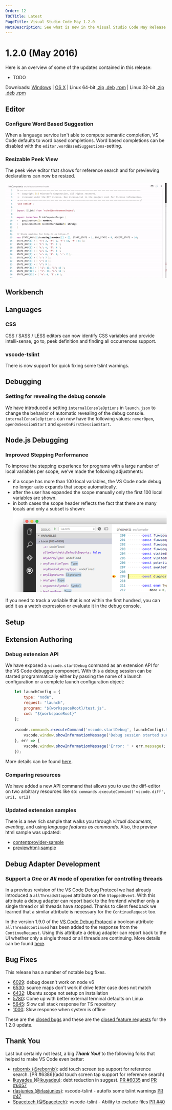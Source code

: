 ```yaml
---
Order: 12
TOCTitle: Latest
PageTitle: Visual Studio Code May 1.2.0
MetaDescription: See what is new in the Visual Studio Code May Release (1.2.0)
---
```


# 1.2.0 (May 2016)

Here is an overview of some of the updates contained in this release:

* TODO

Downloads: [Windows](https://az764295.vo.msecnd.net/stable/c212f0908f3d29933317bbc3233568fbca7944b1/VSCodeSetup-stable.exe) |
[OS X](https://az764295.vo.msecnd.net/stable/c212f0908f3d29933317bbc3233568fbca7944b1/VSCode-darwin-stable.zip) | Linux 64-bit [.zip](https://az764295.vo.msecnd.net/stable/c212f0908f3d29933317bbc3233568fbca7944b1/VSCode-linux-x64-stable.zip) [.deb](https://az764295.vo.msecnd.net/stable/c212f0908f3d29933317bbc3233568fbca7944b1/vscode-amd64.deb) [.rpm](https://az764295.vo.msecnd.net/stable/c212f0908f3d29933317bbc3233568fbca7944b1/vscode-x86_64.rpm) | Linux 32-bit [.zip](https://az764295.vo.msecnd.net/stable/c212f0908f3d29933317bbc3233568fbca7944b1/VSCode-linux-ia32-stable.zip) [.deb](https://az764295.vo.msecnd.net/stable/c212f0908f3d29933317bbc3233568fbca7944b1/vscode-i386.deb) [.rpm](https://az764295.vo.msecnd.net/stable/c212f0908f3d29933317bbc3233568fbca7944b1/vscode-i386.rpm)

## Editor

### Configure Word Based Suggestion

When a language service isn't able to compute semantic completion, VS Code defaults to word based completions. Word based completions can be disabled with the `editor.wordBasedSuggestions`-setting.

### Resizable Peek View

The peek view editor that shows for reference search and for previewing declarations can now be resized.

![Peek](images/May/peek.gif)

## Workbench

## Languages

### CSS

CSS / SASS / LESS editors can now identify CSS variables and provide intelli-sense, go to, peek definition and finding all occurrences support.

### vscode-tslint

There is now support for quick fixing some tslint warnings.

## Debugging

### Setting for revealing the debug console
We have introduced a setting `internalConsoleOptions` in `launch.json` to change the behavior of automatic revealing of the debug console.
`internalConsoleOptions` can now have the following values: `neverOpen`, `openOnSessionStart` and `openOnFirstSessionStart`.

## Node.js Debugging

### Improved Stepping Performance

To improve the stepping experience for programs with a large number of local variables per scope,
we've made the following adjustments:

* if a scope has more than 100 local variables, the VS Code node debug no longer auto expands that scope automatically.
* after the user has expanded the scope manually only the first 100 local variables are shown.
* in both cases the scope header reflects the fact that there are many locals and only a subset is shown:
  ![Peek](images/May/many-locals.png)

If you need to track a variable that is not within the first hundred, you can add it as a watch expression or evaluate it in the debug console.

## Setup

## Extension Authoring

### Debug extension API

We have exposed a `vscode.startDebug` command as an extension API for the VS Code debugger component. With this a debug session can be started programmatically either by passing the name of a launch configuration or a complete launch configuration object:

```js
	let launchConfig = {
		type: "node",
		request: "launch",
		program: "${workspaceRoot}/test.js",
		cwd: "${workspaceRoot}"
	};

	vscode.commands.executeCommand('vscode.startDebug', launchConfig).then(() => {
		vscode.window.showInformationMessage('Debug session started successfully');
	}, err => {
		vscode.window.showInformationMessage('Error: ' + err.message);
	});
```
More details can be found [here](https://github.com/microsoft/vscode/issues/4615).


### Comparing resources

We have added a new API command that allows you to use the diff-editor on two arbitrary resources like so: `commands.executeCommand('vscode.diff', uri1, uri2)`

### Updated extension samples

There is a new rich sample that walks you through _virtual documents_, _eventing_, and using _language features as commands_. Also, the preview html sample was updated:

* [contentprovider-sample](https://github.com/Microsoft/vscode-extension-samples/tree/master/contentprovider-sample)
* [previewhtml-sample](https://github.com/Microsoft/vscode-extension-samples/tree/master/previewhtml-sample)

## Debug Adapter Development

### Support a _One_ or _All_ mode of operation for controlling threads

In a previous revision of the VS Code Debug Protocol we had already introduced a `allThreadsStopped` attribute on the `StoppedEvent`.
With this attribute a debug adapter can report back to the frontend whether only a single thread or all threads have stopped.
Thanks to client feedback we learned that a similar attribute is necessary for the `ContinueRequest` too.

In the version 1.9.0 of the [VS Code Debug Protocol](https://github.com/Microsoft/vscode-debugadapter-node) a boolean attribute `allThreadsContinued` has been added to the response from the `ContinueRequest`.
Using this attribute a debug adapter can report back to the UI whether only a single thread or all threads are continuing.
More details can be found [here](https://github.com/Microsoft/vscode/issues/6400).

## Bug Fixes

This release has a number of notable bug fixes.

* [6029](https://github.com/Microsoft/vscode/issues/6029): debug doesn't work on node v6
* [6530](https://github.com/Microsoft/vscode/issues/6530): source maps don't work if drive letter case does not match
* [6432](https://github.com/Microsoft/vscode/issues/6432): Ubuntu scope not setup on installation
* [5780](https://github.com/Microsoft/vscode/issues/5780): Come up with better external terminal defaults on Linux
* [5645](https://github.com/Microsoft/vscode/issues/5645): Slow call stack response for TS repository
* [1000](https://github.com/Microsoft/vscode/issues/1000): Slow response when system is offline

These are the [closed bugs](https://github.com/Microsoft/vscode/issues?q=is%3Aissue+label%3Abug+milestone%3A%22May+2016%22+is%3Aclosed) and these are the [closed feature requests](https://github.com/Microsoft/vscode/issues?q=is%3Aissue+milestone%3A%22May+2016%22+is%3Aclosed+label%3Afeature-request) for the 1.2.0 update.

## Thank You

Last but certainly not least, a big *__Thank You!__* to the following folks that helped to make VS Code even better:


* [rebornix (@rebornix)](https://github.com/rebornix): add touch screen tap support for reference search. [PR #6386](add touch screen tap support for reference search)
* [Ikuyadeu (@Ikuyadeu)](https://github.com/Ikuyadeu): debt reduction in suggest. [PR #6035](https://github.com/Microsoft/vscode/pull/6035) and [PR #6057](https://github.com/Microsoft/vscode/pull/6057)
* [rlasjunies (@rlasjunies)](https://github.com/rlasjunies): vscode-tslint - autofix some tslint warnings [PR #47](https://github.com/Microsoft/vscode-tslint/pull/47)
* [Spacetech (@Spacetech)](https://github.com/Spacetech): vscode-tslint - Ability to exclude files [PR #40](https://github.com/Microsoft/vscode-tslint/pull/40)

